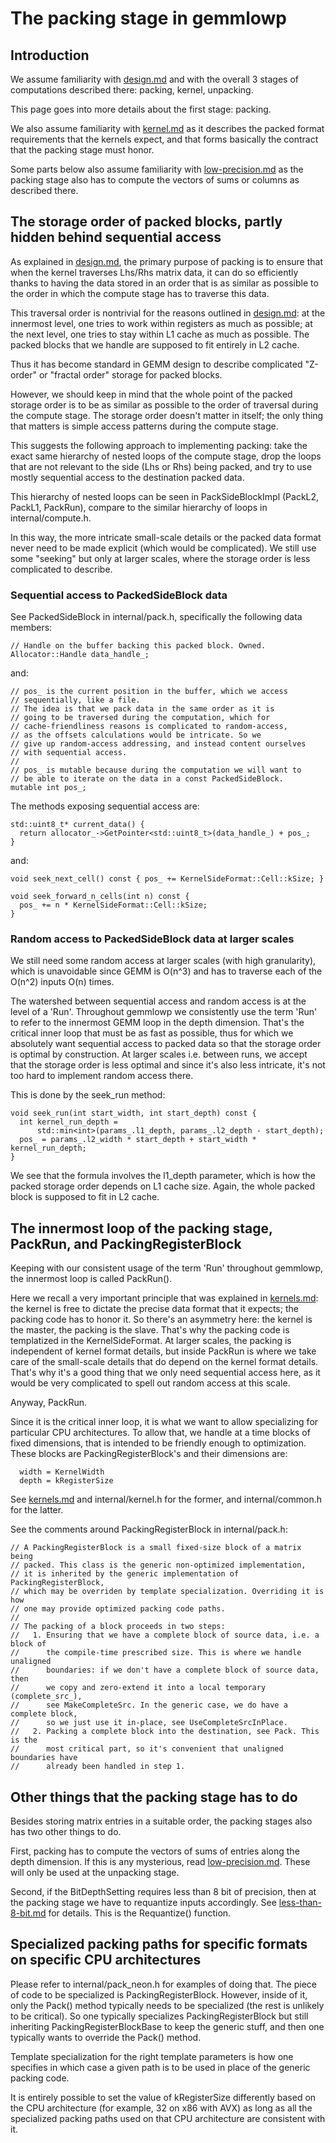 # The packing stage in gemmlowp

## Introduction

We assume familiarity with [design.md](design.md) and with the overall 3 stages
of computations described there: packing, kernel, unpacking.

This page goes into more details about the first stage: packing.

We also assume familiarity with [kernel.md](kernel.md) as it describes the
packed format requirements that the kernels expect, and that forms basically the
contract that the packing stage must honor.

Some parts below also assume familiarity with
[low-precision.md](low-precision.md) as the packing stage also has to compute
the vectors of sums or columns as described there.

## The storage order of packed blocks, partly hidden behind sequential access

As explained in [design.md](design.md), the primary purpose of packing is to
ensure that when the kernel traverses Lhs/Rhs matrix data, it can do so
efficiently thanks to having the data stored in an order that is as similar as
possible to the order in which the compute stage has to traverse this data.

This traversal order is nontrivial for the reasons outlined in
[design.md](design.md): at the innermost level, one tries to work within
registers as much as possible; at the next level, one tries to stay within L1
cache as much as possible. The packed blocks that we handle are supposed to fit
entirely in L2 cache.

Thus it has become standard in GEMM design to describe complicated "Z-order" or
"fractal order" storage for packed blocks.

However, we should keep in mind that the whole point of the packed storage order
is to be as similar as possible to the order of traversal during the compute
stage. The storage order doesn't matter in itself; the only thing that matters
is simple access patterns during the compute stage.

This suggests the following approach to implementing packing: take the exact
same hierarchy of nested loops of the compute stage, drop the loops that are not
relevant to the side (Lhs or Rhs) being packed, and try to use mostly sequential
access to the destination packed data.

This hierarchy of nested loops can be seen in PackSideBlockImpl (PackL2, PackL1,
PackRun), compare to the similar hierarchy of loops in internal/compute.h.

In this way, the more intricate small-scale details or the packed data format
never need to be made explicit (which would be complicated). We still use some
"seeking" but only at larger scales, where the storage order is less \
complicated to describe.

### Sequential access to PackedSideBlock data

See PackedSideBlock in internal/pack.h, specifically the following data members:

```
// Handle on the buffer backing this packed block. Owned.
Allocator::Handle data_handle_;
```

and:

```
// pos_ is the current position in the buffer, which we access
// sequentially, like a file.
// The idea is that we pack data in the same order as it is
// going to be traversed during the computation, which for
// cache-friendliness reasons is complicated to random-access,
// as the offsets calculations would be intricate. So we
// give up random-access addressing, and instead content ourselves
// with sequential access.
//
// pos_ is mutable because during the computation we will want to
// be able to iterate on the data in a const PackedSideBlock.
mutable int pos_;
```

The methods exposing sequential access are:

```
std::uint8_t* current_data() {
  return allocator_->GetPointer<std::uint8_t>(data_handle_) + pos_;
}
```

and:

```
void seek_next_cell() const { pos_ += KernelSideFormat::Cell::kSize; }

void seek_forward_n_cells(int n) const {
  pos_ += n * KernelSideFormat::Cell::kSize;
}
```

### Random access to PackedSideBlock data at larger scales

We still need some random access at larger scales (with high granularity), which
is unavoidable since GEMM is O(n^3) and has to traverse each of the O(n^2)
inputs O(n) times.

The watershed between sequential access and random access is at the level of a
'Run'. Throughout gemmlowp we consistently use the term 'Run' to refer to the
innermost GEMM loop in the depth dimension. That's the critical inner loop that
must be as fast as possible, thus for which we absolutely want sequential access
to packed data so that the storage order is optimal by construction. At larger
scales i.e. between runs, we accept that the storage order is less optimal and
since it's also less intricate, it's not too hard to implement random access
there.

This is done by the seek_run method:

```
void seek_run(int start_width, int start_depth) const {
  int kernel_run_depth =
      std::min<int>(params_.l1_depth, params_.l2_depth - start_depth);
  pos_ = params_.l2_width * start_depth + start_width * kernel_run_depth;
}
```

We see that the formula involves the l1_depth parameter, which is how the packed
storage order depends on L1 cache size. Again, the whole packed block is
supposed to fit in L2 cache.

## The innermost loop of the packing stage, PackRun, and PackingRegisterBlock

Keeping with our consistent usage of the term 'Run' throughout gemmlowp, the
innermost loop is called PackRun().

Here we recall a very important principle that was explained in
[kernels.md](kernels.md): the kernel is free to dictate the precise data format
that it expects; the packing code has to honor it. So there's an asymmetry here:
the kernel is the master, the packing is the slave. That's why the packing code
is templatized in the KernelSideFormat. At larger scales, the packing is
independent of kernel format details, but inside PackRun is where we take care
of the small-scale details that do depend on the kernel format details. That's
why it's a good thing that we only need sequential access here, as it would be
very complicated to spell out random access at this scale.

Anyway, PackRun.

Since it is the critical inner loop, it is what we want to allow specializing
for particular CPU architectures. To allow that, we handle at a time blocks of
fixed dimensions, that is intended to be friendly enough to optimization. These
blocks are PackingRegisterBlock's and their dimensions are:

```
  width = KernelWidth
  depth = kRegisterSize
```

See [kernels.md](kernels.md) and internal/kernel.h for the former, and
internal/common.h for the latter.

See the comments around PackingRegisterBlock in internal/pack.h:

```
// A PackingRegisterBlock is a small fixed-size block of a matrix being
// packed. This class is the generic non-optimized implementation,
// it is inherited by the generic implementation of PackingRegisterBlock,
// which may be overriden by template specialization. Overriding it is how
// one may provide optimized packing code paths.
//
// The packing of a block proceeds in two steps:
//   1. Ensuring that we have a complete block of source data, i.e. a block of
//      the compile-time prescribed size. This is where we handle unaligned
//      boundaries: if we don't have a complete block of source data, then
//      we copy and zero-extend it into a local temporary (complete_src_),
//      see MakeCompleteSrc. In the generic case, we do have a complete block,
//      so we just use it in-place, see UseCompleteSrcInPlace.
//   2. Packing a complete block into the destination, see Pack. This is the
//      most critical part, so it's convenient that unaligned boundaries have
//      already been handled in step 1.
```

## Other things that the packing stage has to do

Besides storing matrix entries in a suitable order, the packing stages also has
two other things to do.

First, packing has to compute the vectors of sums of entries along the depth
dimension. If this is any mysterious, read [low-precision.md](low-precision.md).
These will only be used at the unpacking stage.

Second, if the BitDepthSetting requires less than 8 bit of precision, then at
the packing stage we have to requantize inputs accordingly. See
[less-than-8-bit.md](less-than-8-bit.md) for details. This is the Requantize()
function.

## Specialized packing paths for specific formats on specific CPU architectures

Please refer to internal/pack_neon.h for examples of doing that. The piece of
code to be specialized is PackingRegisterBlock. However, inside of it, only the
Pack() method typically needs to be specialized (the rest is unlikely to be
critical). So one typically specializes PackingRegisterBlock but still
inheriting PackingRegisterBlockBase to keep the generic stuff, and then one
typically wants to override the Pack() method.

Template specialization for the right template parameters is how one specifies
in which case a given path is to be used in place of the generic packing code.

It is entirely possible to set the value of kRegisterSize differently based on
the CPU architecture (for example, 32 on x86 with AVX) as long as all the
specialized packing paths used on that CPU architecture are consistent with it.
